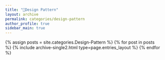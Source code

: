 ```yaml
---
title: "🧶Design Pattern"
layout: archive
permalink: categories/design-pattern
author_profile: true
sidebar_main: true
---
```


{% assign posts = site.categories.Design-Pattern %}
{% for post in posts %} {% include archive-single2.html type=page.entries_layout %} {% endfor %}
